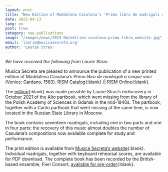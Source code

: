```yaml
---
layout: post
title: "New Edition of Maddalena Casulana’s 'Primo libro de madrigali a cinque voci'"
date: 2023-04-13
lang: en
post: true
category: new_publications
image: "/images/news/2023-04/edition-casulana-primo-libro_website.jpg"
email: 'laurie@musicasecreta.org'
author: 'Laurie Stras'
---
```


_We have received the following from Laurie Stras:_

Musica Secreta are pleased to announce the publication of a new printed edition of Maddalena Casulana’s _Primo libro de madrigali a cinque voci_ (Venice: Gardano, 1583). [RISM Catalog](https://opac.rism.info/search?id=990009169&View=rism){:blank} /| [RISM Online](https://rism.online/sources/990009169){:blank}.

The [edition](https://opac.rism.info/search?id=lit50007322&View=rism){:blank} was made possible by Laurie Stras’s rediscovery in October 2021 of the Alto partbook, which went missing from the library of the Polish Academy of Sciences in Gdańsk in the mid-1940s. The partbook, together with a Canto partbook that went missing at the same time, is now located in the Russian State Library in Moscow.

The book contains seventeen madrigals, including one in two parts and one in four parts: the recovery of this music almost doubles the number of Casulana’s compositions now available complete for study and performance. 

The print edition is available from [Musica Secreta’s website](https://musicasecreta.org/product/five-voice-madrigals-casulana-complete){:blank}. Individual madrigals, together with keyboard rehearsal scores, are available for PDF download. The complete book has been recorded by the British-based ensemble, Fieri Consort, [available for pre-order](https://www.fiericonsort.co.uk/shop/p/theexcellenceofwomen){:blank}.
